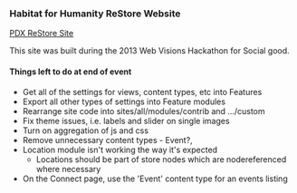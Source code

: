 ### Habitat for Humanity ReStore Website
[PDX ReStore Site](http://pdxrestore.org)

This site was built during the 2013 Web Visions Hackathon for Social good.

#### Things left to do at end of event
* Get all of the settings for views, content types, etc into Features
* Export all other types of settings into Feature modules
* Rearrange site code into sites/all/modules/contrib and .../custom
* Fix theme issues, i.e. labels and slider on single images
* Turn on aggregation of js and css
* Remove unnecessary content types - Event?,
* Location module isn't working the way it's expected
    - Locations should be part of store nodes which are nodereferenced where necessary
* On the Connect page, use the 'Event' content type for an events listing
